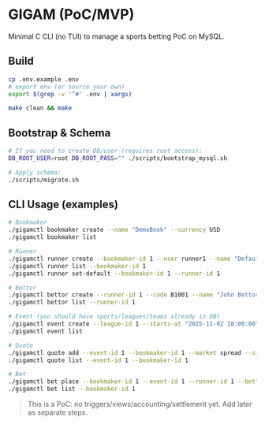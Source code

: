 # GIGAM (PoC/MVP)

Minimal C CLI (no TUI) to manage a sports betting PoC on MySQL.

## Build

```bash
cp .env.example .env
# export env (or source your own)
export $(grep -v '^#' .env | xargs)

make clean && make
```

## Bootstrap & Schema

```bash
# If you need to create DB/user (requires root access):
DB_ROOT_USER=root DB_ROOT_PASS="" ./scripts/bootstrap_mysql.sh

# Apply schema:
./scripts/migrate.sh
```

## CLI Usage (examples)

```bash
# Bookmaker
./gigamctl bookmaker create --name "DemoBook" --currency USD
./gigamctl bookmaker list

# Runner
./gigamctl runner create --bookmaker-id 1 --user runner1 --name "Default Runner" --default
./gigamctl runner list --bookmaker-id 1
./gigamctl runner set-default --bookmaker-id 1 --runner-id 1

# Bettor
./gigamctl bettor create --runner-id 1 --code B1001 --name "John Bettor"
./gigamctl bettor list --runner-id 1

# Event (you should have sports/leagues/teams already in DB)
./gigamctl event create --league-id 1 --starts-at "2025-11-02 18:00:00" --home-id 1 --away-id 2
./gigamctl event list

# Quote
./gigamctl quote add --event-id 1 --bookmaker-id 1 --market spread --side HOME --line -1.5 --price 1.90
./gigamctl quote list --event-id 1 --bookmaker-id 1

# Bet
./gigamctl bet place --bookmaker-id 1 --event-id 1 --runner-id 1 --bettor-id 1 --market spread --side HOME --line -1.5 --price 1.90 --stake 2500
./gigamctl bet list --bookmaker-id 1
```

> This is a PoC: no triggers/views/accounting/settlement yet. Add later as separate steps.
